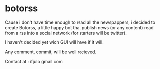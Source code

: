 botorss
=======

Cause i don't have time enough to read all the newspappers, i decided to create Botorss, a little happy bot that publish news (or any content) read from a rss into a social network (for starters will be twitter).

I haven't decided yet wich GUI will have if it will.

Any comment, commit, will be well recieved.

Contact at : ifjulo <AT> gmail <DOT> com 

